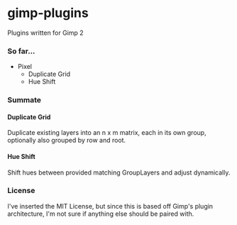 # gimp-plugins
Plugins written for Gimp 2

### So far...
- Pixel
  - Duplicate Grid
  - Hue Shift

### Summate
#### Duplicate Grid
Duplicate existing layers into an n x m matrix, each in its own group, optionally also grouped by row and root.
#### Hue Shift
Shift hues between provided matching GroupLayers and adjust dynamically.

### License
I've inserted the MIT License, but since this is based off Gimp's plugin architecture, I'm not sure if anything else should be paired with.
